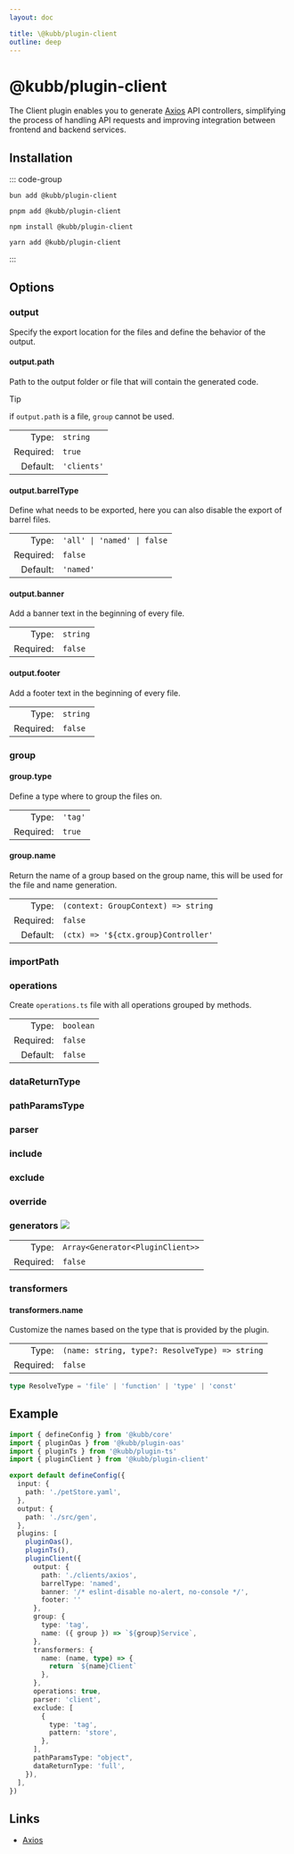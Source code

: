 ```yaml
---
layout: doc

title: \@kubb/plugin-client
outline: deep
---
```


# @kubb/plugin-client

The Client plugin enables you to generate [Axios](https://axios-http.com/docs/intro) API controllers, simplifying the process of handling API requests and improving integration between frontend and backend services.

## Installation

::: code-group
```shell [bun]
bun add @kubb/plugin-client
```

```shell [pnpm]
pnpm add @kubb/plugin-client
```

```shell [npm]
npm install @kubb/plugin-client
```

```shell [yarn]
yarn add @kubb/plugin-client
```
:::

## Options

### output
Specify the export location for the files and define the behavior of the output.

#### output.path

Path to the output folder or file that will contain the generated code.

> [!TIP]
> if `output.path` is a file, `group` cannot be used.

|           |             |
|----------:|:------------|
|     Type: | `string`    |
| Required: | `true`      |
|  Default: | `'clients'` |

#### output.barrelType

Define what needs to be exported, here you can also disable the export of barrel files.

|           |                             |
|----------:|:----------------------------|
|     Type: | `'all' \| 'named' \| false` |
| Required: | `false`                     |
|  Default: | `'named'`                   |

<!--@include: ../core/barrelTypes.md-->

#### output.banner
Add a banner text in the beginning of every file.

|           |                                       |
|----------:|:--------------------------------------|
|     Type: | `string` |
| Required: | `false`                               |

#### output.footer
Add a footer text in the beginning of every file.

|           |                                       |
|----------:|:--------------------------------------|
|     Type: | `string` |
| Required: | `false`                               |

### group
<!--@include: ../core/group.md-->

#### group.type
Define a type where to group the files on.

|           |         |
|----------:|:--------|
|     Type: | `'tag'` |
| Required: | `true`  |

<!--@include: ../core/groupTypes.md-->

#### group.name

Return the name of a group based on the group name, this will be used for the file and name generation.

|           |                                     |
|----------:|:------------------------------------|
|     Type: | `(context: GroupContext) => string` |
| Required: | `false`                             |
|  Default: | `(ctx) => '${ctx.group}Controller'`  |

### importPath
<!--@include: ../plugin-client/importPath.md-->

### operations
Create `operations.ts` file with all operations grouped by methods.

|           |           |
|----------:|:----------|
|     Type: | `boolean` |
| Required: | `false`   |
|  Default: | `false`   |

### dataReturnType
<!--@include: ../plugin-client/dataReturnType.md-->

### pathParamsType
<!--@include: ../plugin-client/pathParamsType.md-->

### parser
<!--@include: ../plugin-client/parser.md-->

### include
<!--@include: ../core/include.md-->

### exclude
<!--@include: ../core/exclude.md-->

### override
<!--@include: ../core/override.md-->

### generators <img src="/icons/experimental.svg"/>
<!--@include: ../core/generators.md-->

|           |                                                                              |
|----------:|:-----------------------------------------------------------------------------|
|     Type: | `Array<Generator<PluginClient>>`                                             |
| Required: | `false`                                                                      |


### transformers
<!--@include: ../core/transformers.md-->

#### transformers.name
Customize the names based on the type that is provided by the plugin.

|           |                                                                               |
|----------:|:------------------------------------------------------------------------------|
|     Type: | `(name: string, type?: ResolveType) => string` |
| Required: | `false`                                                                       |

```typescript
type ResolveType = 'file' | 'function' | 'type' | 'const'
```

## Example

```typescript twoslash [kubb.config.ts]
import { defineConfig } from '@kubb/core'
import { pluginOas } from '@kubb/plugin-oas'
import { pluginTs } from '@kubb/plugin-ts'
import { pluginClient } from '@kubb/plugin-client'

export default defineConfig({
  input: {
    path: './petStore.yaml',
  },
  output: {
    path: './src/gen',
  },
  plugins: [
    pluginOas(),
    pluginTs(),
    pluginClient({
      output: {
        path: './clients/axios',
        barrelType: 'named',
        banner: '/* eslint-disable no-alert, no-console */',
        footer: ''
      },
      group: {
        type: 'tag',
        name: ({ group }) => `${group}Service`,
      },
      transformers: {
        name: (name, type) => {
          return `${name}Client`
        },
      },
      operations: true,
      parser: 'client',
      exclude: [
        {
          type: 'tag',
          pattern: 'store',
        },
      ],
      pathParamsType: "object",
      dataReturnType: 'full',
    }),
  ],
})
```

## Links

- [Axios](https://axios-http.com/docs/intro)
